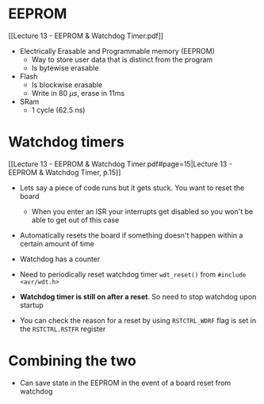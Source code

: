 # EEPROM
[[Lecture 13 - EEPROM & Watchdog Timer.pdf]]
- Electrically Erasable and Programmable memory (EEPROM)
	- Way to store user data that is distinct from the program
	- Is bytewise erasable
- Flash
	- Is blockwise erasable
	- Write in 80 $\mu s$, erase in 11ms
- SRam
	- 1 cycle (62.5 ns)


# Watchdog timers
[[Lecture 13 - EEPROM & Watchdog Timer.pdf#page=15|Lecture 13 - EEPROM & Watchdog Timer, p.15]]
- Lets say a piece of code runs but it gets stuck. You want to reset the board
	- When you enter an ISR your interrupts get disabled so you won't be able to get out of this case
- Automatically resets the board if something doesn't happen within a certain amount of time

- Watchdog has a counter
- Need to periodically reset watchdog timer `wdt_reset()` from `#include <avr/wdt.h>`
- **Watchdog timer is still on after a reset**. So need to stop watchdog upon startup

- You can check the reason for a reset by using `RSTCTRL_WDRF` flag is set in the `RSTCTRL.RSTFR` register
# Combining the two
- Can save state in the EEPROM in the event of a board reset from watchdog
